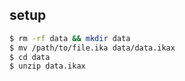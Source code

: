 ## setup
```bash
$ rm -rf data && mkdir data
$ mv /path/to/file.ika data/data.ikax
$ cd data
$ unzip data.ikax
```